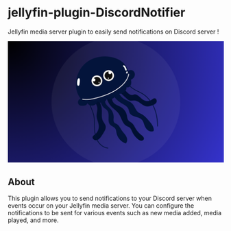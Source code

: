 # jellyfin-plugin-DiscordNotifier

 Jellyfin media server plugin to easily send notifications on Discord server ! 

![Discord Notifier](./media/banner.png)

## About

This plugin allows you to send notifications to your Discord server when events occur on your Jellyfin media server. You can configure the notifications to be sent for various events such as new media added, media played, and more.

